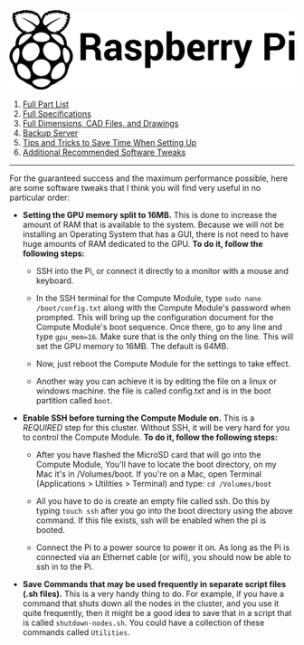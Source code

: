 ![Image of the Black and White Raspberry Pi Foundation Logo](resources/README/pi-logo.png)

1. [Full Part List](part-list.md "Full Part List")
1. [Full Specifications](specs.md "Full Specifications")
1. [Full Dimensions, CAD Files, and Drawings](dimensions.md "Dimensions, 3D models, etc.")
1. [Backup Server](backup-server.md "Backup Server")
5. [Tips and Tricks to Save Time When Setting Up](save-time.md "Time-Saving Tips and Tricks")
6. [Additional Recommended Software Tweaks](tweaks.md "Additional Software Tweaks")
---

For the guaranteed success and the maximum performance possible, here are some software tweaks that I think you will find very useful in no particular order:

* **Setting the GPU memory split to 16MB.** This is done to increase the amount of RAM that is available to the system. Because we will not be installing an Operating System that has a GUI, there is not need to have huge amounts of RAM dedicated to the GPU. **To do it, follow the following steps:**

  * SSH into the Pi, or connect it directly to a monitor with a mouse and keyboard.
 
  * In the SSH terminal for the Compute Module, type ```sudo nano /boot/config.txt``` along with the Compute Module's password when prompted. This will bring up the configuration document for the Compute Module's boot sequence. Once there, go to any line and type ```gpu_mem=16```. Make sure that is the only thing on the line. This will set the GPU memory to 16MB. The default is 64MB.
  
  * Now, just reboot the Compute Module for the settings to take effect.
  
  * Another way you can achieve it is by editing the file on a linux or windows machine. the file is called config.txt and is in the boot partition called ```boot```.

* **Enable SSH before turning the Compute Module on.** This is a *REQUIRED* step for this cluster. Without SSH, it will be very hard for you to control the Compute Module. **To do it, follow the following steps:**
  * After you have flashed the MicroSD card that will go into the Compute Module, You'll have to locate the boot directory, on my Mac it's in /Volumes/boot. If you're on a Mac, open Terminal (Applications > Utilities > Terminal) and type: ```cd /Volumes/boot```
  
  * All you have to do is create an empty file called ssh. Do this by typing ```touch ssh``` after you go into the boot directory using the above command. If this file exists, ssh will be enabled when the pi is booted.
  
  * Connect the Pi to a power source to power it on. As long as the Pi is connected via an Ethernet cable (or wifi), you should now be able to ssh in to the Pi.

* **Save Commands that may be used frequently in separate script files (.sh files).** This is a very handy thing to do. For example, if you have a command that shuts down all the nodes in the cluster, and you use it quite frequently, then it might be a good idea to save that in a script that is called ```shutdown-nodes.sh```. You could have a collection of these commands called ```Utilities```.
